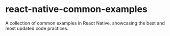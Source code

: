 # react-native-common-examples
A collection of common examples in React Native, showcasing the best and most updated code practices.
